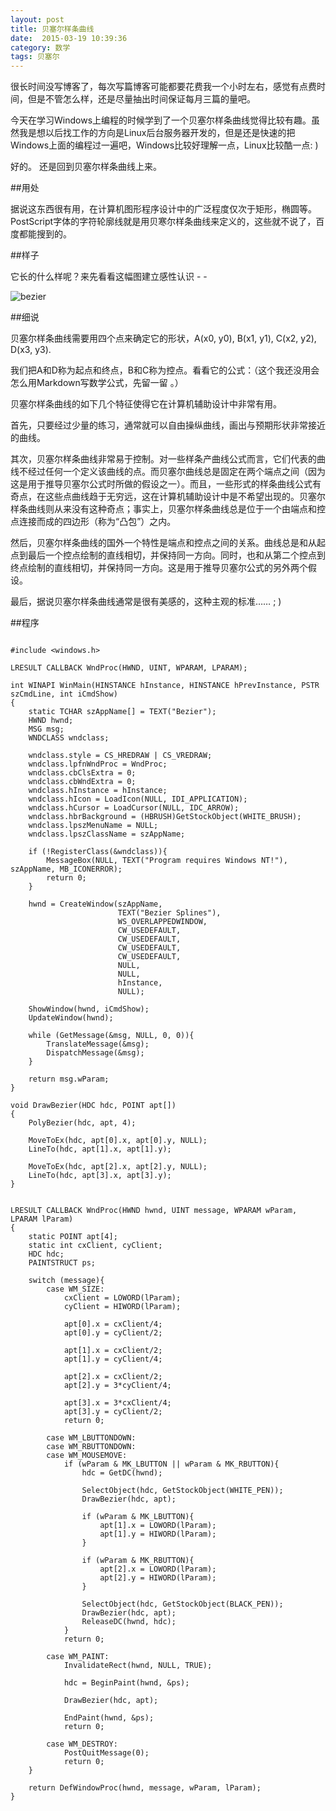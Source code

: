 ```yaml
---
layout: post
title: 贝塞尔样条曲线
date:  2015-03-19 10:39:36  
category: 数学
tags: 贝塞尔
---
```


很长时间没写博客了，每次写篇博客可能都要花费我一个小时左右，感觉有点费时间，但是不管怎么样，还是尽量抽出时间保证每月三篇的量吧。

今天在学习Windows上编程的时候学到了一个贝塞尔样条曲线觉得比较有趣。虽然我是想以后找工作的方向是Linux后台服务器开发的，但是还是快速的把Windows上面的编程过一遍吧，Windows比较好理解一点，Linux比较酷一点: )

好的。 还是回到贝塞尔样条曲线上来。

##用处

据说这东西很有用，在计算机图形程序设计中的广泛程度仅次于矩形，椭圆等。PostScript字体的字符轮廓线就是用贝寒尔样条曲线来定义的，这些就不说了，百度都能搜到的。

##样子

它长的什么样呢？来先看看这幅图建立感性认识 - -

![bezier](http://shamospace.qiniudn.com/bezier.jpg)

##细说

贝塞尔样条曲线需要用四个点来确定它的形状，A(x0, y0), B(x1, y1), C(x2, y2), D(x3, y3). 

我们把A和D称为起点和终点，B和C称为控点。看看它的公式：（这个我还没用会怎么用Markdown写数学公式，先留一留 。）

贝塞尔样条曲线的如下几个特征使得它在计算机辅助设计中非常有用。

首先，只要经过少量的练习，通常就可以自由操纵曲线，画出与预期形状非常接近的曲线。

其次，贝塞尔样条曲线非常易于控制。对一些样条产曲线公式而言，它们代表的曲线不经过任何一个定义该曲线的点。而贝塞尔曲线总是固定在两个端点之间（因为这是用于推导贝塞尔公式时所做的假设之一）。而且，一些形式的样条曲线公式有奇点，在这些点曲线趋于无穷远，这在计算机辅助设计中是不希望出现的。贝塞尔样条曲线则从来没有这种奇点；事实上，贝塞尔样条曲线总是位于一个由端点和控点连接而成的四边形（称为“凸包”）之内。

然后，贝塞尔样条曲线的国外一个特性是端点和控点之间的关系。曲线总是和从起点到最后一个控点绘制的直线相切，并保持同一方向。同时，也和从第二个控点到终点绘制的直线相切，并保持同一方向。这是用于推导贝塞尔公式的另外两个假设。

最后，据说贝塞尔样条曲线通常是很有美感的，这种主观的标准…… ; )

##程序

~~~~~~

#include <windows.h>

LRESULT CALLBACK WndProc(HWND, UINT, WPARAM, LPARAM);

int WINAPI WinMain(HINSTANCE hInstance, HINSTANCE hPrevInstance, PSTR szCmdLine, int iCmdShow)
{
	static TCHAR szAppName[] = TEXT("Bezier");
	HWND hwnd;
	MSG msg;
	WNDCLASS wndclass;

	wndclass.style = CS_HREDRAW | CS_VREDRAW;
	wndclass.lpfnWndProc = WndProc;
	wndclass.cbClsExtra = 0;
	wndclass.cbWndExtra = 0;
	wndclass.hInstance = hInstance;
	wndclass.hIcon = LoadIcon(NULL, IDI_APPLICATION);
	wndclass.hCursor = LoadCursor(NULL, IDC_ARROW);
	wndclass.hbrBackground = (HBRUSH)GetStockObject(WHITE_BRUSH);
	wndclass.lpszMenuName = NULL;
	wndclass.lpszClassName = szAppName;

	if (!RegisterClass(&wndclass)){
		MessageBox(NULL, TEXT("Program requires Windows NT!"), szAppName, MB_ICONERROR);
		return 0;
	}

	hwnd = CreateWindow(szAppName, 
						TEXT("Bezier Splines"),
						WS_OVERLAPPEDWINDOW,
						CW_USEDEFAULT,
						CW_USEDEFAULT,
						CW_USEDEFAULT,
						CW_USEDEFAULT,
						NULL,
						NULL,
						hInstance, 
						NULL);

	ShowWindow(hwnd, iCmdShow);
	UpdateWindow(hwnd);

	while (GetMessage(&msg, NULL, 0, 0)){
		TranslateMessage(&msg);		
		DispatchMessage(&msg);
	}

	return msg.wParam;
}

void DrawBezier(HDC hdc, POINT apt[])
{
	PolyBezier(hdc, apt, 4);

	MoveToEx(hdc, apt[0].x, apt[0].y, NULL);
	LineTo(hdc, apt[1].x, apt[1].y);

	MoveToEx(hdc, apt[2].x, apt[2].y, NULL);
	LineTo(hdc, apt[3].x, apt[3].y);
}


LRESULT CALLBACK WndProc(HWND hwnd, UINT message, WPARAM wParam, LPARAM lParam)
{
	static POINT apt[4];
	static int cxClient, cyClient;
	HDC hdc;
	PAINTSTRUCT ps;

	switch (message){
		case WM_SIZE:
			cxClient = LOWORD(lParam);
			cyClient = HIWORD(lParam);

			apt[0].x = cxClient/4;
			apt[0].y = cyClient/2;

			apt[1].x = cxClient/2;
			apt[1].y = cyClient/4;

			apt[2].x = cxClient/2;
			apt[2].y = 3*cyClient/4;

			apt[3].x = 3*cxClient/4;
			apt[3].y = cyClient/2;
			return 0;

		case WM_LBUTTONDOWN:
		case WM_RBUTTONDOWN:
		case WM_MOUSEMOVE:
			if (wParam & MK_LBUTTON || wParam & MK_RBUTTON){
				hdc = GetDC(hwnd);

				SelectObject(hdc, GetStockObject(WHITE_PEN));
				DrawBezier(hdc, apt);

				if (wParam & MK_LBUTTON){
					apt[1].x = LOWORD(lParam);
					apt[1].y = HIWORD(lParam);
				}

				if (wParam & MK_RBUTTON){
					apt[2].x = LOWORD(lParam);
					apt[2].y = HIWORD(lParam);
				}

				SelectObject(hdc, GetStockObject(BLACK_PEN));
				DrawBezier(hdc, apt);
				ReleaseDC(hwnd, hdc);
			}
			return 0;

		case WM_PAINT:
			InvalidateRect(hwnd, NULL, TRUE);

			hdc = BeginPaint(hwnd, &ps);

			DrawBezier(hdc, apt);

			EndPaint(hwnd, &ps);
			return 0;

		case WM_DESTROY:
			PostQuitMessage(0);
			return 0;
	}

	return DefWindowProc(hwnd, message, wParam, lParam);
}


~~~~~~























